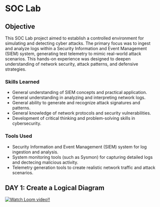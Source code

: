 # SOC Lab

## Objective


This SOC Lab project aimed to establish a controlled environment for simulating and detecting cyber attacks. The primary focus was to ingest and analyze logs within a Security Information and Event Management (SIEM) system, generating test telemetry to mimic real-world attack scenarios. This hands-on experience was designed to deepen understanding of network security, attack patterns, and defensive strategies.

### Skills Learned


- General understanding of SIEM concepts and practical application.
- General understanding in analyzing and interpreting network logs.
- General ability to generate and recognize attack signatures and patterns.
- General knowledge of network protocols and security vulnerabilities.
- Development of critical thinking and problem-solving skills in cybersecurity.

### Tools Used


- Security Information and Event Management (SIEM) system for log ingestion and analysis.
- System monitoring tools (such as Sysmon) for capturing detailed logs and dectecing malicious activity.
- Telemetry generation tools to create realistic network traffic and attack scenarios.

## DAY 1: Create a Logical Diagram 

[![Watch Loom video!!](https://www.loom.com/share/44ad5698102645a997fde60dbdcbf2e0)](https://www.loom.com/share/44ad5698102645a997fde60dbdcbf2e0)
